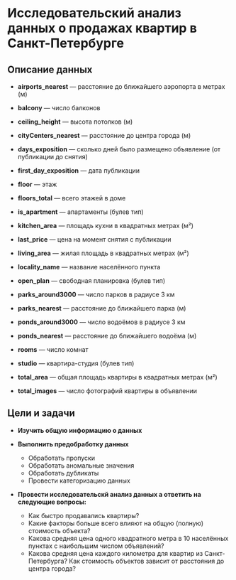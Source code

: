 # Исследовательский анализ данных о продажах квартир в Санкт-Петербурге

## Описание данных



<div>

* <b>airports_nearest</b> — расстояние до ближайшего аэропорта в метрах (м)

* <b>balcony</b> — число балконов

* <b>ceiling_height</b> — высота потолков (м)

* <b>cityCenters_nearest</b> — расстояние до центра города (м)

* <b>days_exposition</b> — сколько дней было размещено объявление (от публикации до снятия)

* <b>first_day_exposition</b> — дата публикации
    
* <b>floor</b> — этаж
    
* <b>floors_total</b> — всего этажей в доме
    
* <b>is_apartment</b> — апартаменты (булев тип)
    
* <b>kitchen_area</b> — площадь кухни в квадратных метрах (м²)
    
* <b>last_price</b> — цена на момент снятия с публикации
    
* <b>living_area</b> — жилая площадь в квадратных метрах (м²)

* <b>locality_name</b> — название населённого пункта
    
* <b>open_plan</b> — свободная планировка (булев тип)
    
* <b>parks_around3000</b> — число парков в радиусе 3 км
    
* <b>parks_nearest</b> — расстояние до ближайшего парка (м)
    
* <b>ponds_around3000</b> — число водоёмов в радиусе 3 км
    
* <b>ponds_nearest</b> — расстояние до ближайшего водоёма (м)
    
* <b>rooms</b> — число комнат
    
* <b>studio</b> — квартира-студия (булев тип)   
    
* <b>total_area</b> — общая площадь квартиры в квадратных метрах (м²)   
    
* <b>total_images</b> — число фотографий квартиры в объявлении   
    

</div>

## Цели и задачи
<div>

* <b>Изучить общую информацию о данных</b>

* <b>Выполнить предобработку данных</b>
    * Обработать пропуски
    * Обработать аномальные значения
    * Обработать дубликаты
    * Провести категоризацию данных

* <b>Провести исследовательскй анализ данных а ответить на следующие вопросы:</b>
    * Как быстро продавались квартиры? 
    * Какие факторы больше всего влияют на общую (полную) стоимость объекта?
    * Какова средняя цена одного квадратного метра в 10 населённых пунктах с наибольшим числом объявлений?
    * Какова средняя цена каждого километра для квартир из Санкт-Петербурга? Как стоимость объектов зависит от расстояния до центра города?
    
</div>
